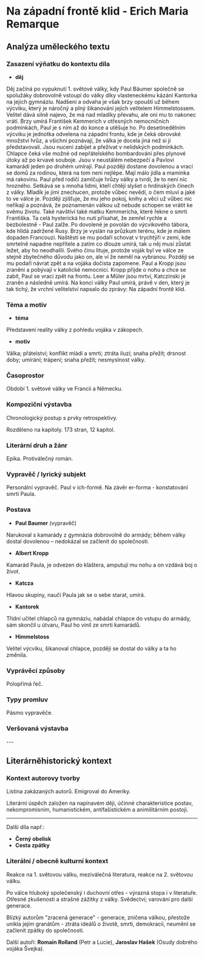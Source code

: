 # Na západní frontě klid - Erich Maria Remarque

## Analýza uměleckého textu

### Zasazení výňatku do kontextu díla

- **děj**

Děj začíná po vypuknutí 1. světové války, kdy Paul Bäumer společně se spolužáky dobrovolně vstoupí do války díky vlasteneckému kázání Kantorka na jejich gymnáziu. Nadšení a odvaha je však brzy opouští už během výcviku, který je náročný a plný šikanování jejich velitelem Himmelstossem. Velitel dává silně najevo, že má nad mladíky převahu, ale oni mu to nakonec vrátí. Brzy umírá František Kemmerich v otřesných nemocničních podmínkách, Paul je s ním až do konce a utěšuje ho. Po desetinedělním výcviku je jednotka odvelena na západní frontu, kde je čeká obrovské množství hrůz, a všichni poznávají, že válka je docela jiná než si ji představovali. Jsou nuceni zabíjet a přežívat v nelidských podmínkách. Chlapce čeká vše možné od nepřátelského bombardování přes plynové útoky až po krvavé souboje. Jsou v neustálém nebezpečí a Pavlovi kamarádi jeden po druhém umírají. Paul později dostane dovolenou a vrací se domů za rodinou, která na tom není nejlépe. Mají málo jídla a maminka má rakovinu. Paul před rodiči zamlčuje hrůzy války a tvrdí, že to není nic hrozného. Setkává se s mnoha lidmi, kteří chtějí slyšet o hrdinských činech z války. Mladík je jimi znechucen, protože vůbec nevědí, o čem mluví a jaké to ve válce je. Později zjišťuje, že mu jeho pokoj, knihy a věci už vůbec nic neříkají a poznává, že poznamenán válkou už nebude schopen se vrátit ke svému životu. Také navštíví také matku Kemmericha, které řekne o smrti Františka. Ta celá hysterická ho nutí přísahat, že zemřel rychle a bezbolestně - Paul zalže. Po dovolené je povolán do výcvikového tábora, kde hlídá zadržené Rusy. Brzy je vyslán na průzkum terénu, kde je málem dopaden Francouzi. Naštěstí se mu podaří schovat v trychtýři v zemi, kde smrtelně napadne nepřítele a zatím co dlouze umírá, tak u něj musí zůstat ležet, aby ho neodhalili. Svého činu lituje, protože voják byl ve válce ze stejně zbytečného důvodu jako on, ale ví že neměl na vybranou. Později se mu podaří návrat zpět a na vojáka dočista zapomene. Paul a Kropp jsou zraněni a pobývají v katolické nemocnici. Kropp přijde o nohu a chce se zabít, Paul se vrací zpět na frontu. Leer a Müler jsou mrtví, Katczinski je zraněn a následně umírá. Na konci války Paul umírá, právě v den, který je tak tichý, že vrchní velitelství napsalo do zprávy: Na západní frontě klid.

### Téma a motiv

- **téma**

Představení reality války z pohledu vojáka v zákopech.

- **motiv**

Válka; přátelství; konflikt mládí a smrti; ztráta iluzí; snaha přežít; drsnost doby; umírání; trápení; snaha přežít; nesmyslnost války.

### Časoprostor

Období 1. světové války ve Francii a Německu.

### Kompoziční výstavba

Chronologický postup s prvky retrospektivy.

Rozděleno na kapitoly. 173 stran, 12 kapitol.

### Literární druh a žánr

Epika. Protiválečný román.

### Vypravěč / lyrický subjekt

Personální vypravěč. Paul v ich-formě. Na závěr er-forma - konstatování smrti Paula.

### Postava

- **Paul Baumer** (vypravěč)

Narukoval s kamarády z gymnázia dobrovolně do armády; během války dostal dovolenou – nedokázal se začlenit do společnosti.

- **Albert Kropp**

Kamarád Paula, je odvezen do kláštera, amputují mu nohu a on vzdává boj o život.

- **Katcza**

Hlavou skupiny, naučí Paula jak se o sebe starat, umírá.

- **Kantorek**

Třídní učitel chlapců na gymnáziu, nabádal chlapce do vstupu do armády, sám skončil u útvaru, Paul ho vinil ze smrti kamarádů.

- **Himmelstoss**

Velitel výcviku, šikanoval chlapce, později se dostal do války a ta ho změnila.

### Vyprávěcí způsoby

Polopřímá řeč.

### Typy promluv

Pásmo vypravěče.

### Veršovaná výstavba

\-\-\-

## Literárněhistorický kontext

### Kontext autorovy tvorby

Listina zakázaných autorů. Emigroval do Ameriky.

Literární úspěch založen na napínavém ději, účinné charakteristice postav, nekompromisním, humanistickém, antifašistickém a animilitárním postoji.

---

Další díla např.:

- **Černý obelisk**
- **Cesta zpátky**

### Literální / obecně kulturní kontext

Reakce na 1. světovou válku, meziválečná literatura, reakce na 2. světovou válku. 

Po válce hluboký společenský i duchovní otřes - výrazná stopa i v literatuře. Otřesné zkušenosti a strašné zážitky z války. Svědectví; varování pro další generace.

Blízký autorům "zracená generace" - generace, zničena válkou, přestože unikla jejím granátům - ztráta ideálů o životě, smrti, demokracii, neumění se začlenit zpátky do společnosti.

Další autoři: **Romain Rolland** (Petr a Lucie), **Jaroslav Hašek** (Osudy dobrého vojáka Švejka).
